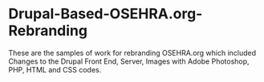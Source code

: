 # Drupal-Based-OSEHRA.org-Rebranding
These are the samples  of work for rebranding OSEHRA.org which included Changes to the Drupal Front End, Server, Images with Adobe Photoshop, PHP, HTML and CSS codes. 
